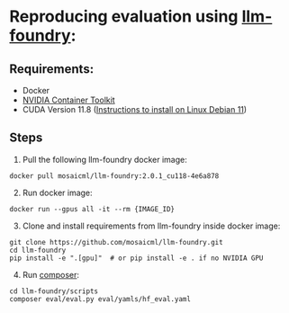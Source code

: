 # Reproducing evaluation using [llm-foundry](https://github.com/mosaicml/llm-foundry):

## Requirements:
- Docker 
- [NVIDIA Container Toolkit](https://docs.nvidia.com/datacenter/cloud-native/container-toolkit/latest/install-guide.html#step-1-install-nvidia-container-toolkit)
- CUDA Version 11.8 ([Instructions to install on Linux Debian 11](https://developer.nvidia.com/cuda-11-8-0-download-archive?target_os=Linux&target_arch=x86_64&Distribution=Debian&target_version=11&target_type=deb_local))

## Steps

1. Pull the following llm-foundry docker image:
```
docker pull mosaicml/llm-foundry:2.0.1_cu118-4e6a878
```
2. Run docker image:
```
docker run --gpus all -it --rm {IMAGE_ID}
```
3. Clone and install requirements from llm-foundry inside docker image:
```
git clone https://github.com/mosaicml/llm-foundry.git
cd llm-foundry
pip install -e ".[gpu]"  # or pip install -e . if no NVIDIA GPU
```
4. Run [composer](https://github.com/mosaicml/composer):
```
cd llm-foundry/scripts
composer eval/eval.py eval/yamls/hf_eval.yaml
```